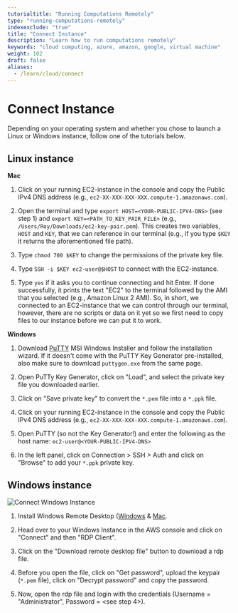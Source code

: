 ```yaml
---
tutorialtitle: "Running Computations Remotely"
type: "running-computations-remotely"
indexexclude: "true"
title: "Connect Instance"
description: "Learn how to run computations remotely"
keywords: "cloud computing, azure, amazon, google, virtual machine"
weight: 102
draft: false
aliases:
  - /learn/cloud/connect
---
```


# Connect Instance

Depending on your operating system and whether you chose to launch a Linux or Windows instance, follow one of the tutorials below.

## Linux instance

**Mac**
1. Click on your running EC2-instance in the console and copy the Public IPv4 DNS address (e.g., `ec2-XX-XXX-XXX-XXX.compute-1.amazonaws.com`).

2. Open the terminal and type `export HOST=<YOUR-PUBLIC-IPV4-DNS>` (see step 1) and `export KEY=<PATH_TO_KEY_PAIR_FILE>` (e.g., `/Users/Roy/Downloads/ec2-key-pair.pem`). This creates two variables, `HOST` and `KEY`, that we can reference in our terminal (e.g., if you type `$KEY` it returns the aforementioned file path).

3. Type `chmod 700 $KEY` to change the permissions of the private key file.

4. Type `SSH -i $KEY ec2-user@$HOST` to connect with the EC2-instance.

5. Type `yes` if it asks you to continue connecting and hit Enter. If done successfully, it prints the text "EC2" to the terminal followed by the AMI that you selected (e.g., Amazon Linux 2 AMI). So, in short, we connected to an EC2-instance that we can control through our terminal, however, there are no scripts or data on it yet so we first need to copy files to our instance before we can put it to work.


**Windows** 
1. Download [PuTTY](https://www.chiark.greenend.org.uk/~sgtatham/putty/latest.html) MSI Windows Installer and follow the installation wizard. If it doesn't come with the PuTTY Key Generator pre-installed, also make sure to download `puttygen.exe` from the same page. 

2. Open PuTTy Key Generator, click on "Load", and select the private key file you downloaded earlier.

3. Click on "Save private key" to convert the `*.pem` file into a `*.ppk` file.

4. Click on your running EC2-instance in the console and copy the Public IPv4 DNS address (e.g., `ec2-XX-XXX-XXX-XXX.compute-1.amazonaws.com`).

5. Open PuTTY (so not the Key Generator!) and enter the following as the host name: `ec2-user@<YOUR-PUBLIC-IPV4-DNS>`

6. In the left panel, click on Connection > SSH > Auth and click on "Browse" to add your `*.ppk` private key.


## Windows instance
![Connect Windows Instance](../img/connect-windows-instance.gif)

1. Install Windows Remote Desktop ([Windows](https://www.microsoft.com/en-us/p/microsoft-remote-desktop/9wzdncrfj3ps?activetab=pivot:regionofsystemrequirementstab) & [Mac](https://apps.apple.com/us/app/microsoft-remote-desktop/id1295203466?mt=12). 

2. Head over to your Windows Instance in the AWS console and click on "Connect" and then "RDP Client".

3. Click on the "Download remote desktop file" button to download a rdp file.

4. Before you open the file, click on "Get password", upload the keypair (`*.pem` file), click on "Decrypt password" and copy the password.

5. Now, open the rdp file and login with the credentials (Username = "Administrator", Password = <see step 4>).
